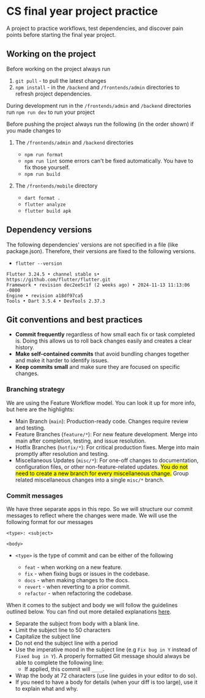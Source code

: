 # CS final year project practice

A project to practice workflows, test dependencies, and discover pain points before starting the final year project.

## Working on the project

Before working on the project always run

1. `git pull` - to pull the latest changes
2. `npm install` - in the `/backend` and `/frontends/admin` directories to refresh project dependencies.

During development run in the `/frontends/admin` and `/backend` directories run `npm run dev` to run your project

Before pushing the project always run the following (in the order shown) if you made changes to

1. The `/frontends/admin` and `/backend` directories

   - `npm run format`
   - `npm run lint` some errors can't be fixed automatically. You have to fix those yourself.
   - `npm run build`

2. The `/frontends/mobile` directory

   - `dart format .`
   - `flutter analyze`
   - `flutter build apk`

## Dependency versions

The following dependencies' versions are not specified in a file (like package.json). Therefore, their versions are fixed to the following versions.

- `flutter --version`

```text
Flutter 3.24.5 • channel stable s• https://github.com/flutter/flutter.git
Framework • revision dec2ee5c1f (2 weeks ago) • 2024-11-13 11:13:06 -0800
Engine • revision a18df97ca5
Tools • Dart 3.5.4 • DevTools 2.37.3
```

## Git conventions and best practices

- **Commit frequently** regardless of how small each fix or task completed is. Doing this allows us to roll back changes easily and creates a clear history.
- **Make self-contained commits** that avoid bundling changes together and make it harder to identify issues.
- **Keep commits small** and make sure they are focused on specific changes.

### Branching strategy

We are using the Feature Workflow model. You can look it up for more info, but here are the highlights:

- Main Branch (`main`): Production-ready code. Changes require review and testing.
- Feature Branches (`feature/*`): For new feature development. Merge into main after completion, testing, and issue resolution.
- Hotfix Branches (`hotfix/*`): For critical production fixes. Merge into main promptly after resolution and testing.
- Miscellaneous Updates (`misc/*`): For one-off changes to documentation, configuration files, or other non-feature-related updates. <mark>You do not need to create a new branch for every miscellaneous change.</mark> Group related miscellaneous changes into a single `misc/*` branch.

### Commit messages

We have three separate apps in this repo. So we will structure our commit messages to reflect where the changes were made. We will use the following format for our messages

```text
<type>: <subject>

<body>
```

- `<type>` is the type of commit and can be either of the following

  - `feat` - when working on a new feature.
  - `fix` - when fixing bugs or issues in the codebase.
  - `docs` - when making changes to the docs.
  - `revert` - when reverting to a prior commit.
  - `refactor` - when refactoring the codebase.

When it comes to the subject and body we will follow the guidelines outlined below. You can find out more detailed explanations [here](https://cbea.ms/git-commit/).

- Separate the subject from body with a blank line.
- Limit the subject line to 50 characters
- Capitalize the subject line
- Do not end the subject line with a period
- Use the imperative mood in the subject line (e.g `Fix bug in Y` instead of `Fixed bug in Y`). A properly formatted Git message should always be able to complete the following line:
  - If applied, this commit will `____`.
- Wrap the body at 72 characters (use line guides in your editor to do so).
- If you need to have a body for details (when your diff is too large), use it to explain what and why.

